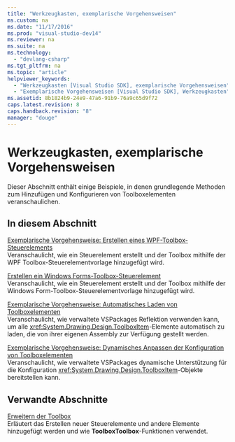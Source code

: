 ```yaml
---
title: "Werkzeugkasten, exemplarische Vorgehensweisen"
ms.custom: na
ms.date: "11/17/2016"
ms.prod: "visual-studio-dev14"
ms.reviewer: na
ms.suite: na
ms.technology: 
  - "devlang-csharp"
ms.tgt_pltfrm: na
ms.topic: "article"
helpviewer_keywords: 
  - "Werkzeugkasten [Visual Studio SDK], exemplarische Vorgehensweisen"
  - "Exemplarische Vorgehensweisen [Visual Studio SDK], Werkzeugkasten"
ms.assetid: 8b1824b9-24e9-47a6-91b9-76a9c65d9f72
caps.latest.revision: 8
caps.handback.revision: "8"
manager: "douge"
---
```

# Werkzeugkasten, exemplarische Vorgehensweisen
Dieser Abschnitt enthält einige Beispiele, in denen grundlegende Methoden zum Hinzufügen und Konfigurieren von Toolboxelementen veranschaulichen.  
  
## In diesem Abschnitt  
 [Exemplarische Vorgehensweise: Erstellen eines WPF\-Toolbox\-Steuerelements](../misc/walkthrough-creating-a-wpf-toolbox-control.md)  
 Veranschaulicht, wie ein Steuerelement erstellt und der Toolbox mithilfe der WPF Toolbox\-Steuerelementvorlage hinzugefügt wird.  
  
 [Erstellen ein Windows Forms\-Toolbox\-Steuerelement](../Topic/Creating%20a%20Windows%20Forms%20Toolbox%20Control.md)  
 Veranschaulicht, wie ein Steuerelement erstellt und der Toolbox mithilfe der Windows Form\-Toolbox\-Steuerelementvorlage hinzugefügt wird.  
  
 [Exemplarische Vorgehensweise: Automatisches Laden von Toolboxelementen](../misc/walkthrough-autoloading-toolbox-items.md)  
 Veranschaulicht, wie verwaltete VSPackages Reflektion verwenden kann, um alle <xref:System.Drawing.Design.ToolboxItem>\-Elemente automatisch zu laden, die von ihrer eigenen Assembly zur Verfügung gestellt werden.  
  
 [Exemplarische Vorgehensweise: Dynamisches Anpassen der Konfiguration von Toolboxelementen](../misc/walkthrough-customizing-toolbox-item-configuration-dynamically.md)  
 Veranschaulicht, wie verwaltete VSPackages dynamische Unterstützung für die Konfiguration <xref:System.Drawing.Design.ToolboxItem>\-Objekte bereitstellen kann.  
  
## Verwandte Abschnitte  
 [Erweitern der Toolbox](../misc/extending-the-toolbox.md)  
 Erläutert das Erstellen neuer Steuerelemente und andere Elemente hinzugefügt werden und wie **ToolboxToolbox**\-Funktionen verwendet.